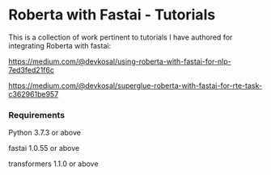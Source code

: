 #  Roberta with Fastai - Tutorials
This is a collection of work pertinent to tutorials I have authored for integrating Roberta with fastai:

https://medium.com/@devkosal/using-roberta-with-fastai-for-nlp-7ed3fed21f6c

https://medium.com/@devkosal/superglue-roberta-with-fastai-for-rte-task-c362961be957

### Requirements

Python 3.7.3 or above 

fastai 1.0.55 or above

transformers 1.1.0 or above
